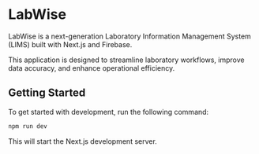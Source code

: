 # LabWise

LabWise is a next-generation Laboratory Information Management System (LIMS) built with Next.js and Firebase.

This application is designed to streamline laboratory workflows, improve data accuracy, and enhance operational efficiency.

## Getting Started

To get started with development, run the following command:

```bash
npm run dev
```

This will start the Next.js development server.
